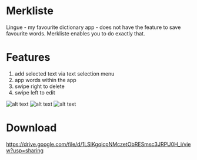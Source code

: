 # Merkliste
Lingue - my favourite dictionary app - does not have the feature to save favourite words. Merkliste enables you to do exactly that.

# Features
1. add selected text via text selection menu
2. app words within the app
3. swipe right to delete
4. swipe left to edit

![alt text](https://lxxcqg.db.files.1drv.com/y4m_1ENqUk2Yzh97v9cNTo7mh8jZKIyN3w6BWuQhzvATV9pMXiN0QKIp9w5_FIe3RmOVFZMuel0tZsjqicS7G4aRQVIgq-RP_w3SYlwURpf0XEaWBiVfXD8kTGtx5KlWM7tO3Rbz331g9-w9Q9eLdI5nRxrKDCzgTQ5uCTm0LjeXkIIBQaP9pbxs9NI1vEuIL2ywmr-wOpTw3bmiP1J-AxNAw)
![alt text](https://lhxcqg.db.files.1drv.com/y4mhoLDFsl67N40OgZOIKsJPRQ6g2jzrbnSDTBx3tmjVoS2e9uJvpeQvU9Y4BR7gz2xDHUqzXggOdEBHcXp2yB8-e5f4ZAN4pKoxw-RjHrIhheuVuitFtEBiaUVKGttT52mluClNDMBIvxtiUFy5dygJGmr4PybOGyxrJd-Kgq6QQqd41Hh3wqWJeGeZ6BqmAWGTd528J-Kyu3_0iNQTqp_Mw)
![alt text](https://jnxcqg.db.files.1drv.com/y4mx0wEpDVBqiQL_KjrjqnEYYJb10TnrlrWdcQwESS7NupZrGhGzSo9cPYHcoC9jOk2feWMGlqrnXT68oMzEqJlh7nC6UryL_dteJMPd7xdWIhqAZpTZtWO8nU8zfvJUbtPpV4x0GzhIcRnvbG2nB6b-_VO0ZzjRdDsWcZ_n9GSgODGaAhJ-hfdP_DAvZcS-BsA4tMIWJAVEqzBrTL_F3wPXQ)
# Download
https://drive.google.com/file/d/1LSlKgqicpNMczetObRESmsc3JRPU0H_i/view?usp=sharing
